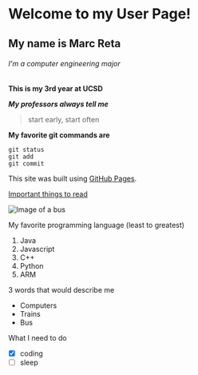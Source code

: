 # Welcome to my User Page!
## My name is Marc Reta
###### I'm a computer engineering major 
**This is my 3rd year at UCSD**


***My professors always tell me*** 
>start early, start often


**My favorite git commands are**
```
git status
git add
git commit
```


This site was built using [GitHub Pages](https://pages.github.com/).


[Important things to read](README.md)


![Image of a bus](https://upload.wikimedia.org/wikipedia/commons/2/22/SDMTS_2782_-_2018_Gillig_Low_Floor_bus_-_Front_Right_2.jpg)


My favorite programming language (least to greatest)
1. Java
2. Javascript
3. C++
4. Python
5. ARM


3 words that would describe me
- Computers
- Trains
- Bus


What I need to do
- [x] coding
- [ ] sleep
